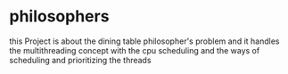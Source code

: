 # philosophers
this Project is about the dining table philosopher's problem and it handles the multithreading concept with the cpu scheduling and the ways of scheduling and prioritizing the threads
